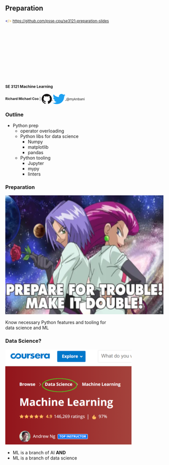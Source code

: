 Preparation
-----------

<small>
  <span style="color: darkblue;">&lt;</span><span style="color: goldenrod;">/&gt;</span>
  <a href="https://github.com/psse-cpu/se3121-preparation-slides">
    https://github.com/psse-cpu/se3121-preparation-slides
  </a>
</small>

<h4 style="margin-top: 192px; font-size: 0.85em;">
  <span class="course-code">SE 3121</span>
  <span class="course-title">Machine Learning</span>
</h4>

<div style="font-size: 0.75em; margin-top: 16px;">
  <b>Richard Michael Coo</b> |

  <a href="https://github.com/myknbani">
    <img style="vertical-align: middle" src="images/github-32px.png" alt="github logo">
  </a>
  <a href="https://twitter.com/myknbani">
    <img style="vertical-align: middle" src="images/twitter-32px.png" alt="twitterlogo">
  </a>
  <span style="vertical-align: middle">@myknbani</span>
</div>



### Outline

- Python prep
  * operator overloading
  * Python libs for data science
    + Numpy
    + matplotlib
    + pandas
  * Python tooling
    + Jupyter
    + mypy
    + linters



### Preparation

![prepare](images/prepare.png)

Know necessary Python features and tooling for  
data science and ML



### Data Science?

![data science](images/data-science.png)

* ML is a branch of AI **AND**
* ML is a branch of data science 

